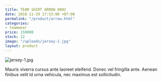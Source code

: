 ```yaml
---
title: TEAM SHIRT ARROW 0002
date: 2018-11-29 17:53:00 +07:00
permalink: "/product/arrow.html"
categories:
- teamwear
price: 150000
stock: 12
image: "/uploads/jersey-1.jpg"
layout: product
---
```


![jersey-1.jpg](/uploads/jersey-1.jpg)

Mauris viverra cursus ante laoreet eleifend. Donec vel fringilla ante. Aenean finibus velit id urna vehicula, nec maximus est sollicitudin.
